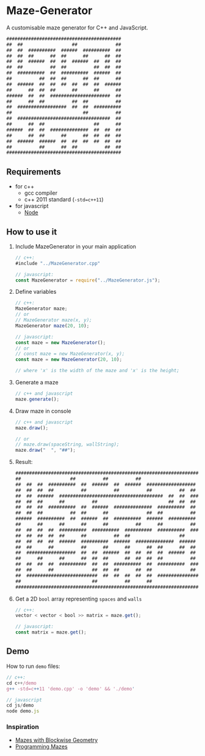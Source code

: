 # Maze-Generator

A customisable maze generator for C++ and JavaScript.

```javascript
##########################################
##  ##                  ##              ##
##  ##  ##########  ######  ##########  ##
##  ##  ##      ##  ##      ##      ##  ##
##  ##  ######  ##  ##  ######  ##  ##  ##
##  ##          ##  ##          ##  ##  ##
##  ##########  ##  ##########  ######  ##
##          ##  ##  ##      ##  ##      ##
##  ######  ##  ##  ##  ##  ##  ##  ######
##      ##  ##  ##      ##      ##      ##
######  ##  ##  ######################  ##
##      ##  ##          ##  ##          ##
##  ##################  ##  ##  ##########
##                          ##          ##
##  ##################################  ##
##      ##  ##                  ##      ##
######  ##  ##  ##############  ##  ##  ##
##      ##  ##      ##      ##  ##  ##  ##
##  ######  ######  ##  ##  ##  ##  ##  ##
##          ##      ##  ##          ##  ##
##########################################
```

## Requirements

- for c++
  - gcc compiler
  - c++ 2011 standard (`-std=c++11`)
- for javascript
  - [Node](https://nodejs.org/en/)

## How to use it

1. Include MazeGenerator in your main application

    ```javascript
    // c++:
    #include "../MazeGenerator.cpp"

    // javascript:
    const MazeGenerator = require("../MazeGenerator.js");
    ```

2. Define variables

    ```javascript
    // c++:
    MazeGenerator maze;
    // or
    // MazeGenerator maze(x, y);
    MazeGenerator maze(20, 10);

    // javascript:
    const maze = new MazeGenerator();
    // or
    // const maze = new MazeGenerator(x, y);
    const maze = new MazeGenerator(20, 10);

    // where 'x' is the width of the maze and 'x' is the height;
    ```

3. Generate a maze

    ```javascript
    // c++ and javascript
    maze.generate();
    ```

4. Draw maze in console

    ```javascript
    // c++ and javascript
    maze.draw();

    // or
    // maze.draw(spaceString, wallString);
    maze.draw("  ", "##");
    ```

5. Result:

    ```javascript
    ##################################################################################
    ##                  ##          ##          ##                                  ##
    ##  ##  ##  ##########  ##  ######  ##  ######  ##################  ##########  ##
    ##  ##  ##  ##          ##          ##          ##          ##  ##          ##  ##
    ##  ##  ######  ######################################  ##  ##  ######  ######  ##
    ##  ##  ##      ##          ##                          ##  ##  ##  ##  ##      ##
    ##  ##  ##  ##########  ##  ######  ##############  ##########  ##  ##  ##  ######
    ##  ##  ##          ##  ##      ##              ##  ##          ##      ##      ##
    ######  ##########  ##  ######  ##  ##########  ######  ##########  ##########  ##
    ##      ##      ##      ##      ##          ##      ##          ##          ##  ##
    ##  ##  ##  ##  ##########  ##########  ##########  ##########  ##############  ##
    ##  ##  ##  ##  ##      ##          ##  ##                  ##      ##      ##  ##
    ##  ##  ##  ##  ######  ##########  ######  ##############  ######  ##  ##  ##  ##
    ##  ##      ##          ##      ##      ##      ##  ##      ##  ##  ##  ##  ##  ##
    ##  ##################  ##  ##  ######  ##  ##  ##  ##  ######  ##  ##  ##  ##  ##
    ##      ##      ##      ##  ##  ##      ##  ##  ##  ##          ##      ##  ##  ##
    ##  ##  ##  ##  ##########  ##  ##  ##########  ##  ##########  ##########  ##  ##
    ##  ##      ##              ##  ##  ##      ##  ##              ##      ##  ##  ##
    ##  ##########################  ##  ##  ##  ##  ##  ##################  ##  ##  ##
    ##                          ##          ##      ##                      ##      ##
    ##################################################################################
    ```

6. Get a 2D `bool` array representing `spaces` and `walls`

    ```javascript
    // c++:
    vector < vector < bool >> matrix = maze.get();

    // javascript:
    const matrix = maze.get();
    ```

## Demo

How to run `demo` files:

```javascript
// c++:
cd c++/demo
g++ -std=c++11 'demo.cpp' -o 'demo' && './demo'

// javascript
cd js/demo
node demo.js
```

### Inspiration

- [Mazes with Blockwise Geometry](https://weblog.jamisbuck.org/2015/10/31/mazes-blockwise-geometry.html)
- [Programming Mazes](https://www.youtube.com/watch?v=Y37-gB83HKE)